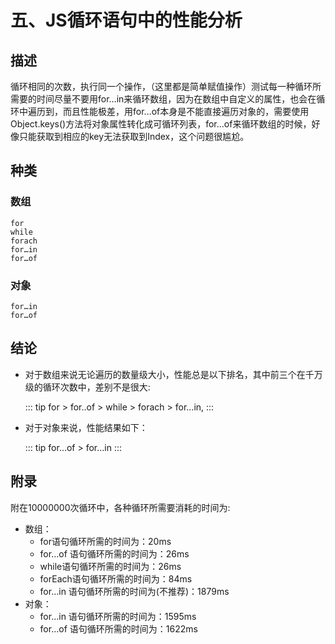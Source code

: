 # 五、JS循环语句中的性能分析

## 描述
循环相同的次数，执行同一个操作，（这里都是简单赋值操作）测试每一种循环所需要的时间尽量不要用for…in来循环数组，因为在数组中自定义的属性，也会在循环中遍历到，而且性能极差，用for…of本身是不能直接遍历对象的，需要使用Object.keys()方法将对象属性转化成可循环列表，for…of来循环数组的时候，好像只能获取到相应的key无法获取到Index，这个问题很尴尬。
## 种类

### 数组

```
for
while
forach
for…in
for…of
```
### 对象
```
for…in
for…of
```

## 结论

* 对于数组来说无论遍历的数量级大小，性能总是以下排名，其中前三个在千万级的循环次数中，差别不是很大:

  ::: tip
    for > for..of > while > forach > for…in,
  ::: 
  

* 对于对象来说，性能结果如下：

  ::: tip
    for…of > for…in
  ::: 

## 附录

附在10000000次循环中，各种循环所需要消耗的时间为:
  * 数组：
    * for语句循环所需的时间为：20ms
    * for…of 语句循环所需的时间为：26ms
    * while语句循环所需的时间为：26ms
    * forEach语句循环所需的时间为：84ms
    * for…in 语句循环所需的时间为(不推荐)：1879ms
  * 对象：
    * for…in 语句循环所需的时间为：1595ms
    * for…of 语句循环所需的时间为：1622ms